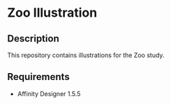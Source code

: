 # Zoo Illustration

## Description

This repository contains illustrations for the Zoo study.

## Requirements

- Affinity Designer 1.5.5
